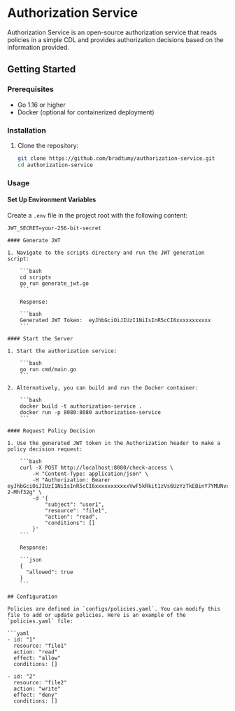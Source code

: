 # Authorization Service

Authorization Service is an open-source authorization service that reads policies in a simple CDL and provides authorization decisions based on the information provided.

## Getting Started

### Prerequisites

- Go 1.16 or higher
- Docker (optional for containerized deployment)

### Installation

1. Clone the repository:

    ```sh
    git clone https://github.com/bradtumy/authorization-service.git
    cd authorization-service
    ```

### Usage

#### Set Up Environment Variables

Create a `.env` file in the project root with the following content:

```dotenv
JWT_SECRET=your-256-bit-secret

#### Generate JWT

1. Navigate to the scripts directory and run the JWT generation script:

    ```bash
    cd scripts
    go run generate_jwt.go
    ```

    Response:

    ```bash
    Generated JWT Token:  eyJhbGciOiJIUzI1NiIsInR5cCI6xxxxxxxxxxx
    ```

#### Start the Server

1. Start the authorization service:

    ```bash
    go run cmd/main.go
    ```

2. Alternatively, you can build and run the Docker container:

    ```bash
    docker build -t authorization-service .
    docker run -p 8080:8080 authorization-service
    ```

#### Request Policy Decision

1. Use the generated JWT token in the Authorization header to make a policy decision request:

    ```bash
    curl -X POST http://localhost:8080/check-access \
        -H "Content-Type: application/json" \
        -H "Authorization: Bearer eyJhbGciOiJIUzI1NiIsInR5cCI6xxxxxxxxxxxVwF5kRkit1zVs6UzYzTkEBinY7YMUNvxwL-2-Mhf32g" \
        -d '{                  
            "subject": "user1", 
            "resource": "file1",
            "action": "read",
            "conditions": []
        }'
    ```

    Response:

    ```json
    {
      "allowed": true
    }
    ```

## Configuration

Policies are defined in `configs/policies.yaml`. You can modify this file to add or update policies. Here is an example of the `policies.yaml` file:

```yaml
- id: "1"
  resource: "file1"
  action: "read"
  effect: "allow"
  conditions: []

- id: "2"
  resource: "file2"
  action: "write"
  effect: "deny"
  conditions: []
